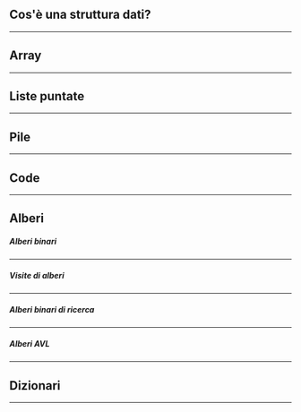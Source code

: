 ## Cos'è una struttura dati?


___
## Array


___
## Liste puntate


___
## Pile


___
## Code


___
## Alberi



##### Alberi binari


___
##### Visite di alberi


___
##### Alberi binari di ricerca


___
##### Alberi AVL


___
## Dizionari


___